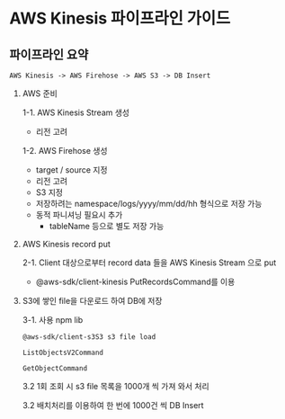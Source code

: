 # AWS Kinesis 파이프라인 가이드

## 파이프라인 요약

    AWS Kinesis -> AWS Firehose -> AWS S3 -> DB Insert

1.  AWS 준비

    1-1. AWS Kinesis Stream 생성

    - 리전 고려

    1-2. AWS Firehose 생성

    - target / source 지정
    - 리전 고려
    - S3 지정
    - 저장하려는 namespace/logs/yyyy/mm/dd/hh 형식으로 저장 가능
    - 동적 파니셔닝 필요시 추가
      - tableName 등으로 별도 저장 가능

2.  AWS Kinesis record put

    2-1. Client 대상으로부터 record data 들을 AWS Kinesis Stream 으로 put

    - @aws-sdk/client-kinesis PutRecordsCommand를 이용

3.  S3에 쌓인 file을 다운로드 하여 DB에 저장

    3-1. 사용 npm lib

        @aws-sdk/client-s3S3 s3 file load

        ListObjectsV2Command

        GetObjectCommand

    3.2 1회 조회 시 s3 file 목록을 1000개 씩 가져 와서 처리

    3.2 배치처리를 이용하여 한 번에 1000건 씩 DB Insert
